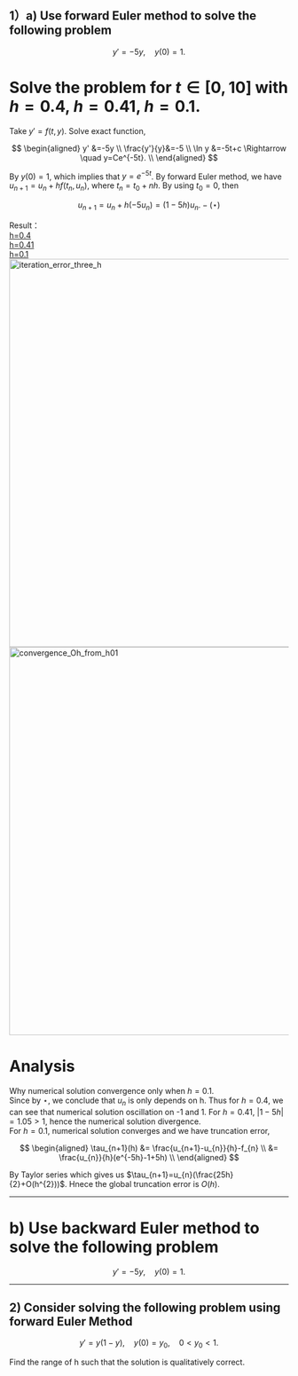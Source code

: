 ## 1）a) Use forward Euler method to solve the following problem

$$
y'=-5y, \quad y(0)=1.
$$
# Solve the problem for $t\in[0, 10]$ with $h=0.4$, $h=0.41$, $h=0.1$.

Take $y'=f(t,y)$.
Solve exact function,

$$
\begin{aligned}
y' &=-5y \\
\frac{y'}{y}&=-5 \\
\ln y &=-5t+c \Rightarrow \quad y=Ce^{-5t}. \\
\end{aligned}
$$

By $y(0)=1$, which implies that $y=e^{-5t}$.
By forward Euler method, we have $u_{n+1}=u_{n}+hf(t_{n},{u_{n}})$, where $t_{n}=t_{0}+nh$. By using $t_{0}=0$, then

$$
u_{n+1}=u_{n}+h(-5u_{n})=(1-5h)u_{n}. -(\star)
$$

Result：  
[h=0.4](https://github.com/alexwei0408/ISC/blob/main/Week_5/result/fe_vs_true_h0_4.csv)  
[h=0.41](https://github.com/alexwei0408/ISC/blob/main/Week_5/result/fe_vs_true_h0_41.csv)  
[h=0.1](https://github.com/alexwei0408/ISC/blob/main/Week_5/result/fe_vs_true_h0_1.csv)  
<img width="900" height="700" alt="iteration_error_three_h" src="https://github.com/user-attachments/assets/75159016-2aeb-46ac-8b53-704d1bdfbf2f" />  
<img width="900" height="700" alt="convergence_Oh_from_h01" src="https://github.com/user-attachments/assets/87fbfd79-a0db-49d1-b9dd-2f250f58f0d9" />  

# Analysis  
Why numerical solution convergence only when $h=0.1$.  
Since by $\star$, we conclude that $u_{n}$ is only depends on h. Thus for $h=0.4$, we can see that numerical solution oscillation on -1 and 1. For $h=0.41$, $|1-5h|=1.05 > 1$, hence the numerical solution divergence.  
For $h=0.1$, numerical solution converges and we have truncation error,

$$
\begin{aligned}
\tau_{n+1}(h) &= \frac{u_{n+1}-u_{n}}{h}-f_{n} \\
&= \frac{u_{n}}{h}(e^{-5h}-1+5h) \\
\end{aligned}
$$

By Taylor series which gives us $\tau_{n+1}=u_{n}(\frac{25h}{2}+O(h^{2}))$. Hnece the global truncation error is $O(h)$.

---
# b) Use backward Euler method to solve the following problem
$$
y' = -5 y, \quad y(0)=1.
$$


___
## 2) Consider solving the following problem using forward Euler Method

$$
y' = y(1-y), \quad y(0)=y_0, \quad 0<y_0<1.
$$

Find the range of h such that the solution is qualitatively correct.

